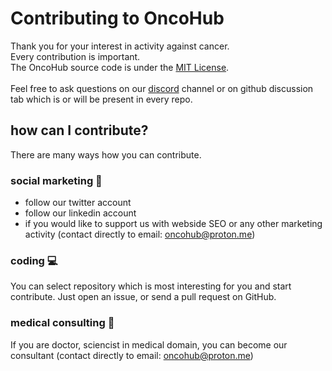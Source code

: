 
# Contributing to OncoHub

Thank you for your interest in activity against cancer.</br>
Every contribution is important.</br>
The OncoHub source code is under the [MIT License](LICENSE).
</br>
</br>
Feel free to ask questions on our <a href="https://discord.gg/cxmFYnzyjS" target="_blank">discord</a> channel or on github discussion tab which is or will be present in every repo.

## how can I contribute?

There are many ways how you can contribute.

### social marketing 📢
- follow our <a>twitter</a> account
- follow our <a>linkedin</a> account
- if you would like to support us with webside SEO or any other marketing activity (contact directly to email: oncohub@proton.me)

### coding 💻

You can select repository which is most interesting for you and start contribute. Just open an issue, or send a pull request on GitHub.


### medical consulting 🥼

If you are doctor, sciencist in medical domain, you can become our consultant (contact directly to email: oncohub@proton.me)
